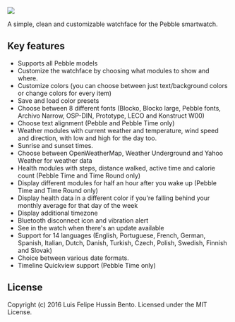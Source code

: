 ![](https://raw.githubusercontent.com/hussin/timeboxed-watchface/master/assets/banner_basalt.png)

A simple, clean and customizable watchface for the Pebble smartwatch.

## Key features

 * Supports all Pebble models
 * Customize the watchface by choosing what modules to show and where.
 * Customize colors (you can choose between just text/background colors or change colors for every item)
 * Save and load color presets
 * Choose between 8 different fonts (Blocko, Blocko large, Pebble fonts, Archivo Narrow, OSP-DIN, Prototype, LECO and Konstruct W00)
 * Choose text alignment (Pebble and Pebble Time only)
 * Weather modules with current weather and temperature, wind speed and direction, with low and high for the day too.
 * Sunrise and sunset times.
 * Choose between OpenWeatherMap, Weather Underground and Yahoo Weather for weather data
 * Health modules with steps, distance walked, active time and calorie count (Pebble Time and Time Round only)
 * Display different modules for half an hour after you wake up (Pebble Time and Time Round only)
 * Display health data in a different color if you're falling behind your monthly average for that day of the week
 * Display additional timezone
 * Bluetooth disconnect icon and vibration alert
 * See in the watch when there's an update available
 * Support for 14 languages (English, Portuguese, French, German, Spanish, Italian, Dutch, Danish, Turkish, Czech, Polish, Swedish, Finnish and Slovak)
 * Choice between various date formats.
 * Timeline Quickview support (Pebble Time only)

## License
Copyright (c) 2016 Luis Felipe Hussin Bento. Licensed under the MIT License.
